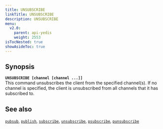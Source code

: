 ```yaml
---
title: UNSUBSCRIBE
linkTitle: UNSUBSCRIBE
description: UNSUBSCRIBE
menu:
  v2.0:
    parent: api-yedis
    weight: 2553
isTocNested: true
showAsideToc: true
---
```


## Synopsis

<b>`UNSUBSCRIBE [channel [channel ...]]`</b><br>
This command unsubscribes the client from the specified channel(s).
 If no channel is specified, the client is unsubscribed from all channels that it has subscribed to.

## See also

[`pubsub`](../pubsub/), 
[`publish`](../publish/), 
[`subscribe`](../subscribe/), 
[`unsubscribe`](../unsubscribe/), 
[`psubscribe`](../psubscribe/), 
[`punsubscribe`](../punsubscribe/)
